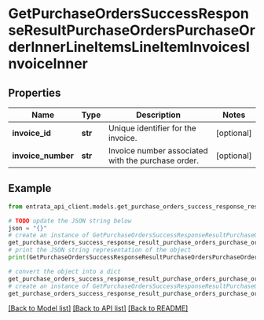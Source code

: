 # GetPurchaseOrdersSuccessResponseResultPurchaseOrdersPurchaseOrderInnerLineItemsLineItemInvoicesInvoiceInner


## Properties

Name | Type | Description | Notes
------------ | ------------- | ------------- | -------------
**invoice_id** | **str** | Unique identifier for the invoice. | [optional] 
**invoice_number** | **str** | Invoice number associated with the purchase order. | [optional] 

## Example

```python
from entrata_api_client.models.get_purchase_orders_success_response_result_purchase_orders_purchase_order_inner_line_items_line_item_invoices_invoice_inner import GetPurchaseOrdersSuccessResponseResultPurchaseOrdersPurchaseOrderInnerLineItemsLineItemInvoicesInvoiceInner

# TODO update the JSON string below
json = "{}"
# create an instance of GetPurchaseOrdersSuccessResponseResultPurchaseOrdersPurchaseOrderInnerLineItemsLineItemInvoicesInvoiceInner from a JSON string
get_purchase_orders_success_response_result_purchase_orders_purchase_order_inner_line_items_line_item_invoices_invoice_inner_instance = GetPurchaseOrdersSuccessResponseResultPurchaseOrdersPurchaseOrderInnerLineItemsLineItemInvoicesInvoiceInner.from_json(json)
# print the JSON string representation of the object
print(GetPurchaseOrdersSuccessResponseResultPurchaseOrdersPurchaseOrderInnerLineItemsLineItemInvoicesInvoiceInner.to_json())

# convert the object into a dict
get_purchase_orders_success_response_result_purchase_orders_purchase_order_inner_line_items_line_item_invoices_invoice_inner_dict = get_purchase_orders_success_response_result_purchase_orders_purchase_order_inner_line_items_line_item_invoices_invoice_inner_instance.to_dict()
# create an instance of GetPurchaseOrdersSuccessResponseResultPurchaseOrdersPurchaseOrderInnerLineItemsLineItemInvoicesInvoiceInner from a dict
get_purchase_orders_success_response_result_purchase_orders_purchase_order_inner_line_items_line_item_invoices_invoice_inner_from_dict = GetPurchaseOrdersSuccessResponseResultPurchaseOrdersPurchaseOrderInnerLineItemsLineItemInvoicesInvoiceInner.from_dict(get_purchase_orders_success_response_result_purchase_orders_purchase_order_inner_line_items_line_item_invoices_invoice_inner_dict)
```
[[Back to Model list]](../README.md#documentation-for-models) [[Back to API list]](../README.md#documentation-for-api-endpoints) [[Back to README]](../README.md)



